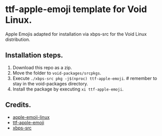 # ttf-apple-emoji template for Void Linux.
Apple Emojis adapted for installation via xbps-src for the Void Linux distribution.

## Installation steps.
1. Download this repo as a zip.
2. Move the folder to ```void-packages/srcpkgs```.
3. Execute ```./xbps-src pkg -j$(nproc) ttf-apple-emoji```. # remember to stay in the void-packages directory.
4. Install the package by executing ```xi ttf-apple-emoji```.


## Credits.
- [apple-emoji-linux](https://github.com/samuelngs/apple-emoji-linux)
- [ttf-apple-emoji](https://aur.archlinux.org/packages/ttf-apple-emoji)
- [xbps-src](https://github.com/void-linux/void-packages)
